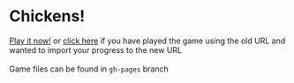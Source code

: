Chickens!
========

<a href="http://gamehelp16.github.io">Play it now!</a> or <a href="https://dl.dropboxusercontent.com/u/120818218/chickens/index.html">click here</a> if you have played the game using the old URL and wanted to import your progress to the new URL<br><br>Game files can be found in <code>gh-pages</code> branch
